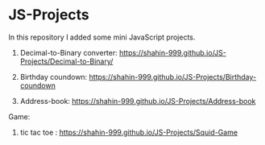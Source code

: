 # JS-Projects
In this repository I added some mini JavaScript projects.

1. Decimal-to-Binary converter: https://shahin-999.github.io/JS-Projects/Decimal-to-Binary/ 

2. Birthday coundown: https://shahin-999.github.io/JS-Projects/Birthday-coundown

3. Address-book: https://shahin-999.github.io/JS-Projects/Address-book

Game:
1. tic tac toe : https://shahin-999.github.io/JS-Projects/Squid-Game